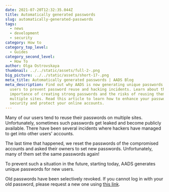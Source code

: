 ```yaml
---
date: 2021-07-20T12:32:35.044Z
title: Automatically generated passwords
slug: automatically-generated-passwords
tags:
  - news
  - development
  - security
category: How to
category_top_level:
  - Guides
category_second_level:
  - How To
author: Olga Ostrovskaya
thumbnail: ../../static/assets/full-2-.png
big_picture: ../../static/assets/short-17-.png
meta_title: Automatically generated passwords | AADS Blog
meta_description: Find out why AADS is now generating unique passwords for new
  users to prevent password reuse and hacking incidents. Learn about the
  importance of creating strong passwords and the risks of reusing them on
  multiple sites. Read this article to learn how to enhance your password
  security and protect your online accounts.
---
```


Many of our users tend to reuse their passwords on multiple sites. Unfortunately, sometimes such passwords get leaked and become publicly available. There have been several incidents where hackers have managed to get into other users' accounts.

The last time that happened, we reset the passwords of the compromised accounts and asked their owners to set new passwords. Unfortunately, many of them set the same passwords again!

To prevent such a situation in the future, starting today, AADS generates unique passwords for new users.

Old passwords have been selectively revoked. If you cannot log in with your old password, please request a new one using [this link](https://aads.com/user/password/new).
